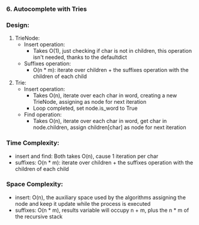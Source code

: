 ### 6. Autocomplete with Tries

### Design:
1. TrieNode:
    - Insert operation:
        * Takes O(1), just checking if char is not in children, this operation isn't needed, thanks to the defaultdict
    - Suffixes operation:
        * O(n * m): iterate over children + the suffixes operation with the children of each child
2. Trie: 
    - Insert operation:
        * Takes O(n), iterate over each char in word, creating a new TrieNode, assigning as node for next iteration
        * Loop completed, set node.is_word to True
    - Find operation:
        *  Takes O(n), iterate over each char in word, get char in node.children, assign children[char] as node for next iteration

### Time Complexity:
* insert and find: Both takes O(n), cause 1 iteration per char
* suffixes: O(n * m): iterate over children + the suffixes operation with the children of each child


### Space Complexity:
* insert: O(n), the auxiliary space used by the algorithms assigning the node and keep it update while the process is executed
* suffixes: O(n * m), results variable will occupy n + m, plus the n * m of the recursive stack